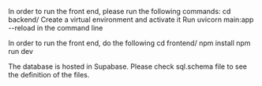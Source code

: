 In order to run the front end, please run the following commands:
cd backend/
Create a virtual environment and activate it
Run uvicorn main:app --reload in the command line

In order to run the front end, do the following
cd frontend/
npm install
npm run dev

The database is hosted in Supabase. Please check sql.schema file to see the definition of the files.
